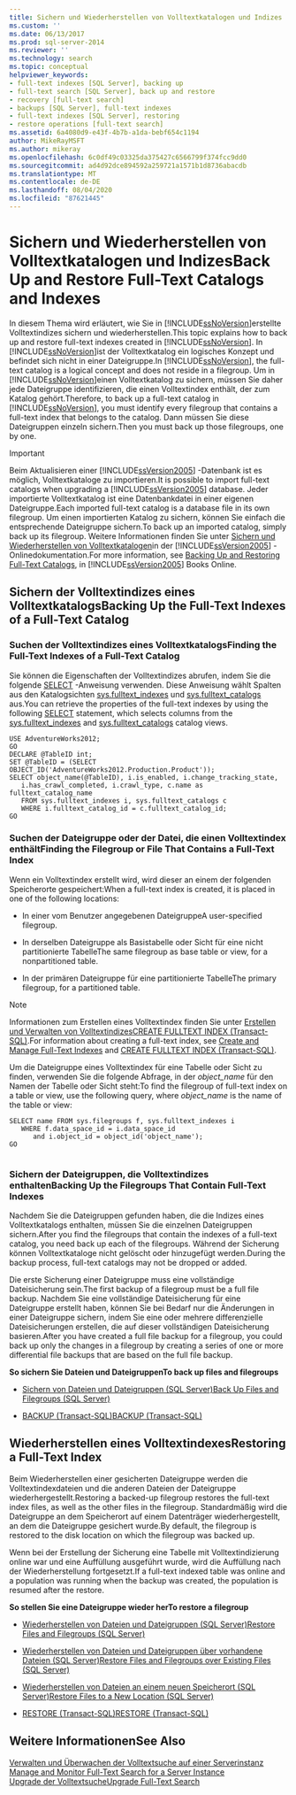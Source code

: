```yaml
---
title: Sichern und Wiederherstellen von Volltextkatalogen und Indizes | Microsoft-Dokumentation
ms.custom: ''
ms.date: 06/13/2017
ms.prod: sql-server-2014
ms.reviewer: ''
ms.technology: search
ms.topic: conceptual
helpviewer_keywords:
- full-text indexes [SQL Server], backing up
- full-text search [SQL Server], back up and restore
- recovery [full-text search]
- backups [SQL Server], full-text indexes
- full-text indexes [SQL Server], restoring
- restore operations [full-text search]
ms.assetid: 6a4080d9-e43f-4b7b-a1da-bebf654c1194
author: MikeRayMSFT
ms.author: mikeray
ms.openlocfilehash: 6c0df49c03325da375427c6566799f374fcc9dd0
ms.sourcegitcommit: ad4d92dce894592a259721a1571b1d8736abacdb
ms.translationtype: MT
ms.contentlocale: de-DE
ms.lasthandoff: 08/04/2020
ms.locfileid: "87621445"
---
```

# <a name="back-up-and-restore-full-text-catalogs-and-indexes"></a><span data-ttu-id="1b474-102">Sichern und Wiederherstellen von Volltextkatalogen und Indizes</span><span class="sxs-lookup"><span data-stu-id="1b474-102">Back Up and Restore Full-Text Catalogs and Indexes</span></span>
  <span data-ttu-id="1b474-103">In diesem Thema wird erläutert, wie Sie in [!INCLUDE[ssNoVersion](../../includes/ssnoversion-md.md)]erstellte Volltextindizes sichern und wiederherstellen.</span><span class="sxs-lookup"><span data-stu-id="1b474-103">This topic explains how to back up and restore full-text indexes created in [!INCLUDE[ssNoVersion](../../includes/ssnoversion-md.md)].</span></span> <span data-ttu-id="1b474-104">In [!INCLUDE[ssNoVersion](../../includes/ssnoversion-md.md)]ist der Volltextkatalog ein logisches Konzept und befindet sich nicht in einer Dateigruppe.</span><span class="sxs-lookup"><span data-stu-id="1b474-104">In [!INCLUDE[ssNoVersion](../../includes/ssnoversion-md.md)], the full-text catalog is a logical concept and does not reside in a filegroup.</span></span> <span data-ttu-id="1b474-105">Um in [!INCLUDE[ssNoVersion](../../includes/ssnoversion-md.md)]einen Volltextkatalog zu sichern, müssen Sie daher jede Dateigruppe identifizieren, die einen Volltextindex enthält, der zum Katalog gehört.</span><span class="sxs-lookup"><span data-stu-id="1b474-105">Therefore, to back up a full-text catalog in [!INCLUDE[ssNoVersion](../../includes/ssnoversion-md.md)], you must identify every filegroup that contains a full-text index that belongs to the catalog.</span></span> <span data-ttu-id="1b474-106">Dann müssen Sie diese Dateigruppen einzeln sichern.</span><span class="sxs-lookup"><span data-stu-id="1b474-106">Then you must back up those filegroups, one by one.</span></span>  
  
> [!IMPORTANT]  
>  <span data-ttu-id="1b474-107">Beim Aktualisieren einer [!INCLUDE[ssVersion2005](../../includes/ssversion2005-md.md)] -Datenbank ist es möglich, Volltextkataloge zu importieren.</span><span class="sxs-lookup"><span data-stu-id="1b474-107">It is possible to import full-text catalogs when upgrading a [!INCLUDE[ssVersion2005](../../includes/ssversion2005-md.md)] database.</span></span> <span data-ttu-id="1b474-108">Jeder importierte Volltextkatalog ist eine Datenbankdatei in einer eigenen Dateigruppe.</span><span class="sxs-lookup"><span data-stu-id="1b474-108">Each imported full-text catalog is a database file in its own filegroup.</span></span> <span data-ttu-id="1b474-109">Um einen importierten Katalog zu sichern, können Sie einfach die entsprechende Dateigruppe sichern.</span><span class="sxs-lookup"><span data-stu-id="1b474-109">To back up an imported catalog, simply back up its filegroup.</span></span> <span data-ttu-id="1b474-110">Weitere Informationen finden Sie unter [Sichern und Wiederherstellen von Volltextkatalogen](https://go.microsoft.com/fwlink/?LinkID=121052)in der [!INCLUDE[ssVersion2005](../../includes/ssversion2005-md.md)] -Onlinedokumentation.</span><span class="sxs-lookup"><span data-stu-id="1b474-110">For more information, see [Backing Up and Restoring Full-Text Catalogs](https://go.microsoft.com/fwlink/?LinkID=121052), in [!INCLUDE[ssVersion2005](../../includes/ssversion2005-md.md)] Books Online.</span></span>  
  
##  <a name="backing-up-the-full-text-indexes-of-a-full-text-catalog"></a><a name="backingup"></a> <span data-ttu-id="1b474-111">Sichern der Volltextindizes eines Volltextkatalogs</span><span class="sxs-lookup"><span data-stu-id="1b474-111">Backing Up the Full-Text Indexes of a Full-Text Catalog</span></span>  
  
###  <a name="finding-the-full-text-indexes-of-a-full-text-catalog"></a><a name="Find_FTIs_of_a_Catalog"></a> <span data-ttu-id="1b474-112">Suchen der Volltextindizes eines Volltextkatalogs</span><span class="sxs-lookup"><span data-stu-id="1b474-112">Finding the Full-Text Indexes of a Full-Text Catalog</span></span>  
 <span data-ttu-id="1b474-113">Sie können die Eigenschaften der Volltextindizes abrufen, indem Sie die folgende [SELECT](/sql/t-sql/queries/select-transact-sql) -Anweisung verwenden. Diese Anweisung wählt Spalten aus den Katalogsichten [sys.fulltext_indexes](/sql/relational-databases/system-catalog-views/sys-fulltext-indexes-transact-sql) und [sys.fulltext_catalogs](/sql/relational-databases/system-catalog-views/sys-fulltext-catalogs-transact-sql) aus.</span><span class="sxs-lookup"><span data-stu-id="1b474-113">You can retrieve the properties of the full-text indexes by using the following [SELECT](/sql/t-sql/queries/select-transact-sql) statement, which selects columns from the [sys.fulltext_indexes](/sql/relational-databases/system-catalog-views/sys-fulltext-indexes-transact-sql) and [sys.fulltext_catalogs](/sql/relational-databases/system-catalog-views/sys-fulltext-catalogs-transact-sql) catalog views.</span></span>  
  
```  
USE AdventureWorks2012;  
GO  
DECLARE @TableID int;  
SET @TableID = (SELECT OBJECT_ID('AdventureWorks2012.Production.Product'));  
SELECT object_name(@TableID), i.is_enabled, i.change_tracking_state,   
   i.has_crawl_completed, i.crawl_type, c.name as fulltext_catalog_name   
   FROM sys.fulltext_indexes i, sys.fulltext_catalogs c   
   WHERE i.fulltext_catalog_id = c.fulltext_catalog_id;  
GO  
```  
  

  
###  <a name="finding-the-filegroup-or-file-that-contains-a-full-text-index"></a><a name="Find_FG_of_FTI"></a> <span data-ttu-id="1b474-114">Suchen der Dateigruppe oder der Datei, die einen Volltextindex enthält</span><span class="sxs-lookup"><span data-stu-id="1b474-114">Finding the Filegroup or File That Contains a Full-Text Index</span></span>  
 <span data-ttu-id="1b474-115">Wenn ein Volltextindex erstellt wird, wird dieser an einem der folgenden Speicherorte gespeichert:</span><span class="sxs-lookup"><span data-stu-id="1b474-115">When a full-text index is created, it is placed in one of the following locations:</span></span>  
  
-   <span data-ttu-id="1b474-116">In einer vom Benutzer angegebenen Dateigruppe</span><span class="sxs-lookup"><span data-stu-id="1b474-116">A user-specified filegroup.</span></span>  
  
-   <span data-ttu-id="1b474-117">In derselben Dateigruppe als Basistabelle oder Sicht für eine nicht partitionierte Tabelle</span><span class="sxs-lookup"><span data-stu-id="1b474-117">The same filegroup as base table or view, for a nonpartitioned table.</span></span>  
  
-   <span data-ttu-id="1b474-118">In der primären Dateigruppe für eine partitionierte Tabelle</span><span class="sxs-lookup"><span data-stu-id="1b474-118">The primary filegroup, for a partitioned table.</span></span>  
  
> [!NOTE]  
>  <span data-ttu-id="1b474-119">Informationen zum Erstellen eines Volltextindex finden Sie unter [Erstellen und Verwalten von Volltextindizes](create-and-manage-full-text-indexes.md)[CREATE FULLTEXT INDEX &#40;Transact-SQL&#41;](/sql/t-sql/statements/create-fulltext-index-transact-sql).</span><span class="sxs-lookup"><span data-stu-id="1b474-119">For information about creating a full-text index, see [Create and Manage Full-Text Indexes](create-and-manage-full-text-indexes.md) and [CREATE FULLTEXT INDEX &#40;Transact-SQL&#41;](/sql/t-sql/statements/create-fulltext-index-transact-sql).</span></span>  
  
 <span data-ttu-id="1b474-120">Um die Dateigruppe eines Volltextindex für eine Tabelle oder Sicht zu finden, verwenden Sie die folgende Abfrage, in der *object_name* für den Namen der Tabelle oder Sicht steht:</span><span class="sxs-lookup"><span data-stu-id="1b474-120">To find the filegroup of full-text index on a table or view, use the following query, where *object_name* is the name of the table or view:</span></span>  
  
```  
SELECT name FROM sys.filegroups f, sys.fulltext_indexes i   
   WHERE f.data_space_id = i.data_space_id   
      and i.object_id = object_id('object_name');  
GO  
  
```  
  

  
###  <a name="backing-up-the-filegroups-that-contain-full-text-indexes"></a><a name="Back_up_FTIs_of_FTC"></a> <span data-ttu-id="1b474-121">Sichern der Dateigruppen, die Volltextindizes enthalten</span><span class="sxs-lookup"><span data-stu-id="1b474-121">Backing Up the Filegroups That Contain Full-Text Indexes</span></span>  
 <span data-ttu-id="1b474-122">Nachdem Sie die Dateigruppen gefunden haben, die die Indizes eines Volltextkatalogs enthalten, müssen Sie die einzelnen Dateigruppen sichern.</span><span class="sxs-lookup"><span data-stu-id="1b474-122">After you find the filegroups that contain the indexes of a full-text catalog, you need back up each of the filegroups.</span></span> <span data-ttu-id="1b474-123">Während der Sicherung können Volltextkataloge nicht gelöscht oder hinzugefügt werden.</span><span class="sxs-lookup"><span data-stu-id="1b474-123">During the backup process, full-text catalogs may not be dropped or added.</span></span>  
  
 <span data-ttu-id="1b474-124">Die erste Sicherung einer Dateigruppe muss eine vollständige Dateisicherung sein.</span><span class="sxs-lookup"><span data-stu-id="1b474-124">The first backup of a filegroup must be a full file backup.</span></span> <span data-ttu-id="1b474-125">Nachdem Sie eine vollständige Dateisicherung für eine Dateigruppe erstellt haben, können Sie bei Bedarf nur die Änderungen in einer Dateigruppe sichern, indem Sie eine oder mehrere differenzielle Dateisicherungen erstellen, die auf dieser vollständigen Dateisicherung basieren.</span><span class="sxs-lookup"><span data-stu-id="1b474-125">After you have created a full file backup for a filegroup, you could back up only the changes in a filegroup by creating a series of one or more differential file backups that are based on the full file backup.</span></span>  
  
 <span data-ttu-id="1b474-126">**So sichern Sie Dateien und Dateigruppen**</span><span class="sxs-lookup"><span data-stu-id="1b474-126">**To back up files and filegroups**</span></span>  
  
-   [<span data-ttu-id="1b474-127">Sichern von Dateien und Dateigruppen &#40;SQL Server&#41;</span><span class="sxs-lookup"><span data-stu-id="1b474-127">Back Up Files and Filegroups &#40;SQL Server&#41;</span></span>](../backup-restore/back-up-files-and-filegroups-sql-server.md)  
  
-   [<span data-ttu-id="1b474-128">BACKUP &#40;Transact-SQL&#41;</span><span class="sxs-lookup"><span data-stu-id="1b474-128">BACKUP &#40;Transact-SQL&#41;</span></span>](/sql/t-sql/statements/backup-transact-sql)  
  

  
##  <a name="restoring-a-full-text-index"></a><a name="Restore_FTI"></a> <span data-ttu-id="1b474-129">Wiederherstellen eines Volltextindexes</span><span class="sxs-lookup"><span data-stu-id="1b474-129">Restoring a Full-Text Index</span></span>  
 <span data-ttu-id="1b474-130">Beim Wiederherstellen einer gesicherten Dateigruppe werden die Volltextindexdateien und die anderen Dateien der Dateigruppe wiederhergestellt.</span><span class="sxs-lookup"><span data-stu-id="1b474-130">Restoring a backed-up filegroup restores the full-text index files, as well as the other files in the filegroup.</span></span> <span data-ttu-id="1b474-131">Standardmäßig wird die Dateigruppe an dem Speicherort auf einem Datenträger wiederhergestellt, an dem die Dateigruppe gesichert wurde.</span><span class="sxs-lookup"><span data-stu-id="1b474-131">By default, the filegroup is restored to the disk location on which the filegroup was backed up.</span></span>  
  
 <span data-ttu-id="1b474-132">Wenn bei der Erstellung der Sicherung eine Tabelle mit Volltextindizierung online war und eine Auffüllung ausgeführt wurde, wird die Auffüllung nach der Wiederherstellung fortgesetzt.</span><span class="sxs-lookup"><span data-stu-id="1b474-132">If a full-text indexed table was online and a population was running when the backup was created, the population is resumed after the restore.</span></span>  
  
 <span data-ttu-id="1b474-133">**So stellen Sie eine Dateigruppe wieder her**</span><span class="sxs-lookup"><span data-stu-id="1b474-133">**To restore a filegroup**</span></span>  
  
-   [<span data-ttu-id="1b474-134">Wiederherstellen von Dateien und Dateigruppen &#40;SQL Server&#41;</span><span class="sxs-lookup"><span data-stu-id="1b474-134">Restore Files and Filegroups &#40;SQL Server&#41;</span></span>](../backup-restore/restore-files-and-filegroups-sql-server.md)  
  
-   [<span data-ttu-id="1b474-135">Wiederherstellen von Dateien und Dateigruppen über vorhandene Dateien &#40;SQL Server&#41;</span><span class="sxs-lookup"><span data-stu-id="1b474-135">Restore Files and Filegroups over Existing Files &#40;SQL Server&#41;</span></span>](../backup-restore/restore-files-and-filegroups-over-existing-files-sql-server.md)  
  
-   [<span data-ttu-id="1b474-136">Wiederherstellen von Dateien an einem neuen Speicherort &#40;SQL Server&#41;</span><span class="sxs-lookup"><span data-stu-id="1b474-136">Restore Files to a New Location &#40;SQL Server&#41;</span></span>](../backup-restore/restore-files-to-a-new-location-sql-server.md)  
  
-   [<span data-ttu-id="1b474-137">RESTORE &#40;Transact-SQL&#41;</span><span class="sxs-lookup"><span data-stu-id="1b474-137">RESTORE &#40;Transact-SQL&#41;</span></span>](/sql/t-sql/statements/restore-statements-transact-sql)  
  

  
## <a name="see-also"></a><span data-ttu-id="1b474-138">Weitere Informationen</span><span class="sxs-lookup"><span data-stu-id="1b474-138">See Also</span></span>  
 <span data-ttu-id="1b474-139">[Verwalten und Überwachen der Volltextsuche auf einer Serverinstanz](manage-and-monitor-full-text-search-for-a-server-instance.md) </span><span class="sxs-lookup"><span data-stu-id="1b474-139">[Manage and Monitor Full-Text Search for a Server Instance](manage-and-monitor-full-text-search-for-a-server-instance.md) </span></span>  
 [<span data-ttu-id="1b474-140">Upgrade der Volltextsuche</span><span class="sxs-lookup"><span data-stu-id="1b474-140">Upgrade Full-Text Search</span></span>](upgrade-full-text-search.md)  
  
  
